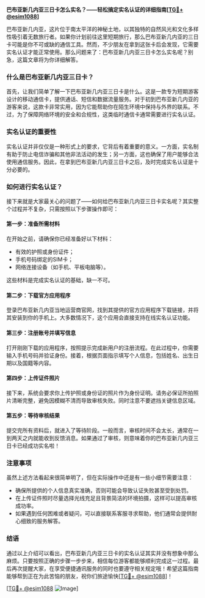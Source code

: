 **巴布亚新几内亚三日卡怎么实名？——轻松搞定实名认证的详细指南[[TG💪+ @esim1088](https://t.me/s/esim1088)]**

巴布亚新几内亚，这片位于南太平洋的神秘土地，以其独特的自然风光和文化多样性吸引着无数旅行者。如果你计划前往这里短期旅行，那么巴布亚新几内亚的三日卡可能是你不可或缺的通信工具。然而，不少朋友在拿到这张卡后会发现，它需要实名认证才能正常使用。那么问题来了：巴布亚新几内亚三日卡怎么实名呢？别急，这篇文章将为你详细解答。

### 什么是巴布亚新几内亚三日卡？

首先，让我们简单了解一下巴布亚新几内亚三日卡是什么。这是一款专为短期游客设计的移动通信卡，提供通话、短信和数据流量服务。对于初到巴布亚新几内亚的游客来说，这款卡非常实用，因为它能帮助你在陌生环境中保持与外界的联系。不过，为了保障网络环境的安全和合规性，这类临时通信卡通常需要进行实名认证。

### 实名认证的重要性

实名认证并非仅仅是一种形式上的要求，它背后有着重要的意义。一方面，实名制有助于防止电信诈骗和其他非法活动的发生；另一方面，这也确保了用户能够合法使用通信服务。因此，在拿到巴布亚新几内亚三日卡之后，及时完成实名认证是十分必要的。

### 如何进行实名认证？

接下来就是大家最关心的问题了——如何给巴布亚新几内亚三日卡实名呢？其实整个过程并不复杂，只需按照以下步骤操作即可：

#### 第一步：准备所需材料
在开始之前，请确保你已经准备好以下材料：
- 有效的护照或身份证件；
- 手机号码绑定的SIM卡；
- 网络连接设备（如手机、平板电脑等）。

这些材料是完成实名认证的基础，缺一不可。

#### 第二步：下载官方应用程序
登录巴布亚新几内亚当地运营商官网，找到其提供的官方应用程序下载链接，并将其安装到你的手机上。大多数情况下，这个应用会直接支持在线实名认证功能。

#### 第三步：注册账号并填写信息
打开刚刚下载的应用程序，按照提示完成新用户的注册流程。在此过程中，你需要输入手机号码并验证身份。接着，根据页面指示填写个人信息，包括姓名、出生日期以及国籍等内容。

#### 第四步：上传证件照片
接下来，系统会要求你上传护照或身份证的照片作为身份证明。请务必保证所拍照片清晰完整，避免因模糊不清而导致审核失败。同时注意不要遮挡关键信息区域。

#### 第五步：等待审核结果
提交完所有资料后，就进入了等待阶段。一般而言，审核时间不会太长，通常在一到两天之内就能收到反馈消息。如果通过了审核，则意味着你的巴布亚新几内亚三日卡已经成功实名啦！

### 注意事项

虽然上述方法看起来很简单明了，但在实际操作中还是有一些小细节需要注意：
- 确保所提供的个人信息真实准确，否则可能会导致认证失败甚至受到处罚。
- 在上传证件照时尽量选择光线充足且背景简洁的环境拍摄，这样可以提高审核成功率。
- 如果遇到任何困难或者疑问，可以直接联系客服寻求帮助，他们通常会提供耐心细致的服务解答。

### 结语

通过以上介绍可以看出，巴布亚新几内亚三日卡的实名认证其实并没有想象中那么麻烦。只要按照正确的步骤一步步来，相信每位游客都能够顺利完成这一过程。最后再次提醒大家，在享受便捷通讯服务的同时也要遵守相关规定哦！希望这篇指南能够帮到正在为此苦恼的朋友，祝你们旅途愉快[[TG💪+ @esim1088](https://t.me/s/esim1088)]！

[[TG💪+ @esim1088](https://t.me/s/esim1088) ![Image](https://i.postimg.cc/4NQfJmqS/Snipaste-2025-05-13-00-14-12.png)]